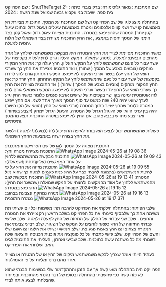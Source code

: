 שם הפרויקט : ShutTheTarget
שם המתכנת : מאור גליס
מורה: ברק צוברי 
כיתה : י'2
בית ספר: ישיבת בני עקביא גבעת שמואל 
שנת הגשה : 2024

 בהתחלה מוצג לוגו של שם הפרוייקט ושל שם המתכנת על המסך.
התוכנית מציירת חץ באמצעות קו ישר ושני קווים אלכסונים ומטרה באמצעות עיגולים (עיגול גדול ובתוכו עיגול קטן יותר) המטרה שהחץ יפגע במטרה .
התוכנית מציירת עיגול גדול ועיגול קטן בצד הימני של המסך יחסית באמצע , את החץ התוכנית מציירת בצד השמאלי של הלוח יחסית למעלה.

כאשר התוכנית מסיימת לצייר את החץ והמטרה היא מבקשת משמשתנה שילחץ על אחד מהחצים הבאים: למעלה, למטה, שמאלה.
המקש העליון גורם לחץ לעלות בקפיצות של עשר עבור כל פעם שהמשתמש לוחץ על המקש העליון. 
החץ עולה כך: את החץ המקורי מוחקים (צובעים בצבע של המסך ( שחור) ) ואז התוכנית מציירת את החץ כך שערכי הוואי של החץ יעלו בעשר וערכי האיקס לא ייפגעו.
המקש התחתון גורם לחץ לרדת בקפיצות של עשר עבור כל פעם שהמשתמש לוחץ על המקש התחתון. 
החץ יורד כך: את החץ המקורי מוחקים (צובעים בצבע של המסך ( שחור) ) ואז התוכנית מציירת את החץ כך שערכי הוואי של החץ ירדו בעשר וערכי האיקס לא ייפגעו.
המקש השמאלי גורם לחץ לזוז אוטומטית ימינה בקו ישר בקפיצות של שישים ארבע פעמים כלומר כאשר החץ יגיע לערך שוואי יהיה 240 שזה כמעט עד סוף המסך מאורך אחד לשני. 
אם החץ ייפגע במטרה כלומר שהחץ יצוייר בתוך המטרה (ערכי הוואי של החץ (הוואי של הקו הישר) יהיה בין ערכי הוואי של העיגול הגדול של המטרה. 
העיגול הגדול יימחק (ייצבע בשחור ) ואז ייצבע מחדש בצבא צהוב. אם החץ לא ייפגע במטרה התוכנית תצא מהמסך ותיסתיים.

פעולות שהמשתמש יכול לבצע:
הוא בוחר לאיפה החץ יכול לזוז (למעלה\ למטה ) ולשגר את החץ בצורה ישרה באמצעות ההחץ השמאלי.


התוכנית מציגה על המסך לוגו של שם הפרוייקט והמתכנת: 
![WhatsApp Image 2024-05-26 at 19 08 36](https://github.com/maorgelis/ShutTheTarget/assets/167463733/c9ada5f9-7908-4e37-b1db-a1c277e73c1e)
התוכנית מציירת מטרה וחץ: 
![WhatsApp Image 2024-05-26 at 19 09 43](https://github.com/maorgelis/ShutTheTarget/assets/167463733/dc24598e-dcb7-4d37-90bf-d5d9c8c2e3d8)
התוכנית מבקשת מהמשתמש ללחוץ על אחד הממקשים (עליון\תחתון\שמאלה):
![WhatsApp Image 2024-05-26 at 19 09 55](https://github.com/maorgelis/ShutTheTarget/assets/167463733/1981c41a-29d4-457e-9cb3-7baa69e05863)
התוכנית מזיזה את החץ על פי לחיצת המשתמשים (בתמונה לחצתי כבר על החץ כמה פעמים למטה כך שהוא מול המטרה:
![WhatsApp Image 2024-05-26 at 19 13 41](https://github.com/maorgelis/ShutTheTarget/assets/167463733/f2af8580-ffbf-47bb-b295-4c16f0f42097)
התוכנית מבקשת שוב מהמשתמש ללחוץ על אחד מהמקשים ולחצתי על המקש שמאלה (שמשגר את החץ):
![WhatsApp Image 2024-05-26 at 19 15 12](https://github.com/maorgelis/ShutTheTarget/assets/167463733/52e67327-e94f-4d69-8d91-d6e0337417df)
החץ פגע במטרה: 
![WhatsApp Image 2024-05-26 at 19 16 13](https://github.com/maorgelis/ShutTheTarget/assets/167463733/0b180e8a-27da-4b17-8b1c-d29a12802c6d)
מטרה נמחקת ונצבעת בצהוב:
![WhatsApp Image 2024-05-26 at 19 17 37](https://github.com/maorgelis/ShutTheTarget/assets/167463733/4cd1c32c-e311-420b-ace0-1c108dbf7e53)
נגמרה התוכנית!

שלבי הפיתוח: בהתחלה חילקתי את הפרויקט להרבה תתי משימות וכל יום עשיתי תת משימה אחת כך שלבסוף סיימתי את כל הפרוייקט 
בשלב הראשון רק ציירתי את המטרה והחצים . שלב שני עבדתי על החלק של התזוזה של החץ למעלה ולמטה. 
שלב שלישי עבדתי התזוזוה של החץ כשאר לוחצים על המקש של השיגור. שלב רביעי צבעתי את המטרה בצהוב עם החץ באמת פגע בה.
שלב חמישי עשיתי את הלוגו עם השם שלי והשם של הפרוייקט. 
שלב שישי כתבתי על כל פונקציה את תוכנית הכניסה והיציאה שלה ורשמתי מה כל משתנה עושה בתוכנית. שלב שביעי ואחרון , העליתי את התוכנית לגיט האב ושלחתי את הפרוייקט.


בעתיד הייתי אומר שצריך לבקש משמשתמש מיקום של החץ או של המטרה או מצייר אחד מהם ברנדומליות על פי האמולטור.

הפרוייקט היה בהתחלה מעט קשה אך עם הזמן וההתקדמות שלי במשימות הבנתי שהוא לא כזה קשה כפי שחשבתי בהתחלה ובסופו של דבר נהנתי מהתוכנית ובמיוחד שהצלחתי לבצע אותה לבדי.
 










 



